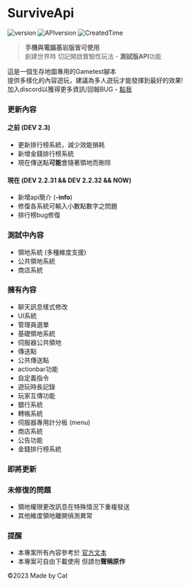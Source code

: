 # SurviveApi
![version](https://img.shields.io/badge/Version-Dev--2.2.33-blue)
![APIversion](https://img.shields.io/badge/API--Supported--Version-Bedrock--1.19.70~1.19.73+-brightgreen)
![CreatedTime](https://img.shields.io/badge/Created--Time-2023--2%2F25-orange)

> **手機與電腦基岩版皆可使用**\
> 創建世界時 切記開啟實驗性玩法 - **測試版API**功能

這是一個生存地圖專用的Gametest腳本\
提供多樣化的內容遊玩，建議為多人遊玩才能發揮到最好的效果!\
加入discord以獲得更多資訊/回報BUG - [點我](https://discord.gg/cyx5GCgu2B)

### 更新內容
#### 之前 (DEV 2.3)
- 更新排行榜系統，減少效能損耗
- 新增金錢排行榜系統
- 現在傳送點**可能**會隨著領地而刪除


#### 現在 (DEV 2.2.31 && DEV 2.2.32 && NOW)
- 新增api簡介 (**-info**)
- 修復各系統可輸入小數點數字之問題
- 排行榜bug修復

### 測試中內容
- 領地系統 (多種維度支援)
- 公共領地系統
- 商店系統

### 擁有內容
- 聊天訊息樣式修改
- UI系統
- 管理員選單
- 基礎領地系統
- 伺服器公共領地
- 傳送點
- 公共傳送點
- actionbar功能
- 自定義指令
- 遊玩時長記錄
- 玩家互傳功能
- 銀行系統
- 轉帳系統
- 伺服器專用計分板 (menu)
- 商店系統
- 公告功能
- 金錢排行榜系統
### 即將更新
### 未修復的問題
- 領地權限更改訊息在特殊情況下重複發送
- 其他維度領地離開偵測異常
### 提醒
- 本專案所有內容參考於 [官方文本](https://learn.microsoft.com/en-us/minecraft/creator/scriptapi/)
- 本專案可自由下載使用 但請勿**聲稱原作**

©2023 Made by Cat